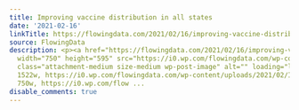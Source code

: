 ```yaml
---
title: Improving vaccine distribution in all states
date: '2021-02-16'
linkTitle: https://flowingdata.com/2021/02/16/improving-vaccine-distribution-in-all-states/
source: FlowingData
description: <p><a href="https://flowingdata.com/2021/02/16/improving-vaccine-distribution-in-all-states/"><img
  width="750" height="595" src="https://i0.wp.com/flowingdata.com/wp-content/uploads/2021/02/Improved-vaccine-distribution.png?fit=750%2C595&amp;ssl=1"
  class="attachment-medium size-medium wp-post-image" alt="" loading="lazy" srcset="https://i0.wp.com/flowingdata.com/wp-content/uploads/2021/02/Improved-vaccine-distribution.png?w=1522&amp;ssl=1
  1522w, https://i0.wp.com/flowingdata.com/wp-content/uploads/2021/02/Improved-vaccine-distribution.png?resize=750%2C595&amp;ssl=1
  750w, https://i0.wp.com/flow ...
disable_comments: true
---
```

<p><a href="https://flowingdata.com/2021/02/16/improving-vaccine-distribution-in-all-states/"><img width="750" height="595" src="https://i0.wp.com/flowingdata.com/wp-content/uploads/2021/02/Improved-vaccine-distribution.png?fit=750%2C595&amp;ssl=1" class="attachment-medium size-medium wp-post-image" alt="" loading="lazy" srcset="https://i0.wp.com/flowingdata.com/wp-content/uploads/2021/02/Improved-vaccine-distribution.png?w=1522&amp;ssl=1 1522w, https://i0.wp.com/flowingdata.com/wp-content/uploads/2021/02/Improved-vaccine-distribution.png?resize=750%2C595&amp;ssl=1 750w, https://i0.wp.com/flow ...